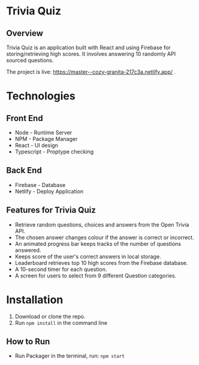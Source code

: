 # Trivia Quiz

## Overview

Trivia Quiz is an application built with React and using Firebase for storing/retrieving high scores. It involves answering 10 randomly API sourced questions.

The project is live: https://master--cozy-granita-217c3a.netlify.app/ .

# Technologies

## Front End
- Node - Runtime Server
- NPM - Package Manager
- React - UI design 
- Typescript - Proptype checking


## Back End
- Firebase - Database
- Netlify - Deploy Application

## Features for Trivia Quiz
- Retrieve random questions, choices and answers from the Open Trivia API.
- The chosen answer changes colour if the answer is correct or incorrect.
- An animated progress bar keeps tracks of the number of questions answered.
- Keeps score of the user's correct answers in local storage. 
- Leaderboard retrieves top 10 high scores from the Firebase database.
- A 10-second timer for each question. 
- A screen for users to select from 9 different Question categories. 

# Installation 
1. Download or clone the repo.
2. Run `npm install` in the command line

## How to Run
- Run Packager in the terminal, run: `npm start`


